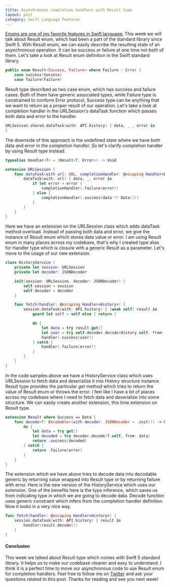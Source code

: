 ```yaml
---
title: Asynchronous completion handlers with Result type
layout: post
category: Swift Language Features
---
```


[Enums are one of my favorite features in Swift language.](/2019/01/23/maintaining-state-in-view-controllers/) This week we will talk about Result enum, which had been a part of the standard library since Swift 5. With Result enum, we can easily describe the resulting state of an asynchronous operation. It can be success or failure at one time not both of them. Let's take a look at Result enum definition in the Swift standard library.

```swift
public enum Result<Success, Failure> where Failure : Error {
    case success(Success)
    case failure(Failure)
```

Result type described as two case enum, which has success and failure cases. Both of them have generic associated types, while Failure type is constrained to conform Error protocol, Success type can be anything that we want to return as a proper result of our operation. Let's take a look at completion handler in the URLSession's dataTask function which passes both data and error to the handler.

```swift
URLSession.shared.dataTask(with: API.history) { data, _ , error in
}
```

The downside of this approach is the undefined state where we have both data and error in the completion handler. So let's clarify completion handler by using Result type instead.

```swift
typealias Handler<T> = (Result<T, Error>) -> Void

extension URLSession {
    func dataTask(with url: URL, completionHandler: @escaping Handler<Data>) {
        dataTask(with: url) { data, _, error in
            if let error = error {
                completionHandler(.failure(error))
            } else {
                completionHandler(.success(data ?? Data()))
            }
        }
    }
}
```

Here we have an extension on the URLSession class which adds dataTask method overload. Instead of passing both data and error, we give the instance of Result enum which stores data value or error. I am using Result enum in many places across my codebase, that's why I created type alias for Handler type which is closure with a generic Result as a parameter. Let's move to the usage of our new extension.

```swift
class HistoryService {
    private let session: URLSession
    private let decoder: JSONDecoder

    init(session: URLSession, decoder: JSONDecoder) {
        self.session = session
        self.decoder = decoder
    }

    func fetch(handler: @escaping Handler<History>) {
        session.dataTask(with: API.history) { [weak self] result in
            guard let self = self else { return }

            do {
                let data = try result.get()
                let user = try self.decoder.decode(History.self, from: data)
                handler(.success(user))
            } catch {
                handler(.failure(error))
            }
        }
    }
}
```

In the code samples above we have a HistoryService class which uses URLSession to fetch data and deserialize it into History structure instance. Result type provides the particular *get* method which tries to return the value of Result enum or throws the error. I feel like I have a lot of places across my codebase where I need to fetch data and deserialize into some structure. We can easily create another extension, this time extension on Result type.

```swift
extension Result where Success == Data {
    func decode<T: Decodable>(with decoder: JSONDecoder = .init()) -> Result<T, Error> {
        do {
            let data = try get()
            let decoded = try decoder.decode(T.self, from: data)
            return .success(decoded)
        } catch {
            return .failure(error)
        }
    }
}
```

The extension which we have above tries to decode data into decodable generic by returning value wrapped into Result type or by returning failure with error. Here is the new version of the HistoryService which uses our extension. One of the benefits here is the type inference, which saves us from indicating type in which we are going to decode data.  Decode function uses generic constraint which infers from the completion handler definition. Now it looks in a very nice way.

```swift
func fetch(handler: @escaping Handler<History>) {
    session.dataTask(with: API.history) { result in
        handler(result.decode())
    }
}
```
#### Conclusion
This week we talked about Result type which comes with Swift 5 standard library. It helps us to make our codebase cleaner and easy to understand. I think it is a perfect time to move our asynchronous code to use Result enum for completion handlers. Feel free to follow me on [Twitter](https://twitter.com/mecid) and ask your questions related to this post. Thanks for reading and see you next week!